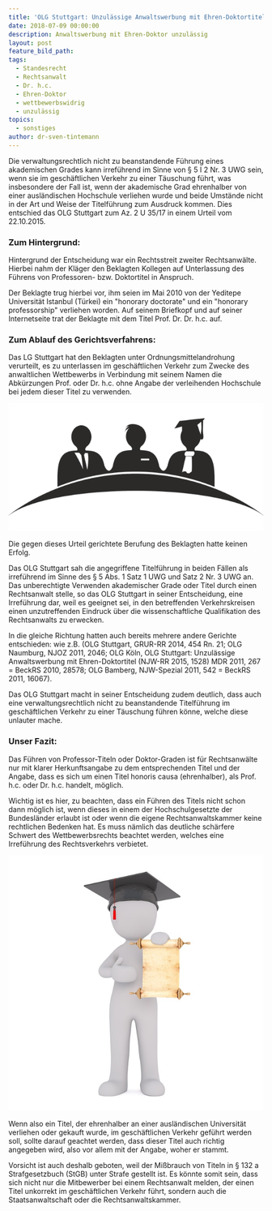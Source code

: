 ```yaml
---
title: 'OLG Stuttgart: Unzulässige Anwaltswerbung mit Ehren-Doktortitel'
date: 2018-07-09 00:00:00
description: Anwaltswerbung mit Ehren-Doktor unzulässig
layout: post
feature_bild_path:
tags:
  - Standesrecht
  - Rechtsanwalt
  - Dr. h.c.
  - Ehren-Doktor
  - wettbewerbswidrig
  - unzulässig
topics:
  - sonstiges
author: dr-sven-tintemann
---
```


Die verwaltungsrechtlich nicht zu beanstandende Führung eines akademischen Grades kann irreführend im Sinne von § 5 I 2 Nr. 3 UWG sein, wenn sie im geschäftlichen Verkehr zu einer Täuschung führt, was insbesondere der Fall ist, wenn der akademische Grad ehrenhalber von einer ausländischen Hochschule verliehen wurde und beide Umstände nicht in der Art und Weise der Titelführung zum Ausdruck kommen. Dies entschied das OLG Stuttgart zum Az. 2 U 35/17 in einem Urteil vom 22.10.2015.

### Zum Hintergrund:

Hintergrund der Entscheidung war ein Rechtsstreit zweiter Rechtsanwälte. Hierbei nahm der Kläger den Beklagten Kollegen auf Unterlassung des Führens von Professoren- bzw. Doktortitel in Anspruch.

Der Beklagte trug hierbei vor, ihm seien im Mai 2010 von der Yeditepe Universität Istanbul (Türkei) ein "honorary doctorate" und ein "honorary professorship" verliehen worden. Auf seinem Briefkopf und auf seiner Internetseite trat der Beklagte mit dem Titel Prof. Dr. Dr. h.c. auf.

### Zum Ablauf des Gerichtsverfahrens:

Das LG Stuttgart hat den Beklagten unter Ordnungsmittelandrohung verurteilt, es zu unterlassen im geschäftlichen Verkehr zum Zwecke des anwaltlichen Wettbewerbs in Verbindung mit seinem Namen die Abkürzungen Prof. oder Dr. h.c. ohne Angabe der verleihenden Hochschule bei jedem dieser Titel zu verwenden.

![](/uploads/academia-1293362-640.png)

Die gegen dieses Urteil gerichtete Berufung des Beklagten hatte keinen Erfolg.

Das OLG Stuttgart sah die angegriffene Titelführung in beiden Fällen als irreführend im Sinne des § 5 Abs. 1 Satz 1 UWG und Satz 2 Nr. 3 UWG an. Das unberechtigte Verwenden akademischer Grade oder Titel durch einen Rechtsanwalt stelle, so das OLG Stuttgart in seiner Entscheidung, eine Irreführung dar, weil es geeignet sei, in den betreffenden Verkehrskreisen einen unzutreffenden Eindruck über die wissenschaftliche Qualifikation des Rechtsanwalts zu erwecken.

In die gleiche Richtung hatten auch bereits mehrere andere Gerichte entschieden: wie z.B. (OLG Stuttgart, GRUR-RR 2014, 454 Rn. 21; OLG Naumburg, NJOZ 2011, 2046; OLG Köln, OLG Stuttgart: Unzulässige Anwaltswerbung mit Ehren-Doktortitel (NJW-RR 2015, 1528) MDR 2011, 267 = BeckRS 2010, 28578; OLG Bamberg, NJW-Spezial 2011, 542 = BeckRS 2011, 16067).

Das OLG Stuttgart macht in seiner Entscheidung zudem deutlich, dass auch eine verwaltungsrechtlich nicht zu beanstandende Titelführung im geschäftlichen Verkehr zu einer Täuschung führen könne, welche diese unlauter mache.

### Unser Fazit:

Das Führen von Professor-Titeln oder Doktor-Graden ist für Rechtsanwälte nur mit klarer Herkunftsangabe zu dem entsprechenden Titel und der Angabe, dass es sich um einen Titel honoris causa (ehrenhalber), als Prof. h.c. oder Dr. h.c. handelt, möglich.

Wichtig ist es hier, zu beachten, dass ein Führen des Titels nicht schon dann möglich ist, wenn dieses in einem der Hochschulgesetzte der Bundesländer erlaubt ist oder wenn die eigene Rechtsanwaltskammer keine rechtlichen Bedenken hat. Es muss nämlich das deutliche schärfere Schwert des Wettbewerbsrechts beachtet werden, welches eine Irreführung des Rechtsverkehrs verbietet.

![](/uploads/white-male-1834088-640.jpg)

Wenn also ein Titel, der ehrenhalber an einer ausländischen Universität verliehen oder gekauft wurde, im geschäftlichen Verkehr geführt werden soll, sollte darauf geachtet werden, dass dieser Titel auch richtig angegeben wird, also vor allem mit der Angabe, woher er stammt.

Vorsicht ist auch deshalb geboten, weil der Mißbrauch von Titeln in § 132 a Strafgesetzbuch (StGB) unter Strafe gestellt ist. Es könnte somit sein, dass sich nicht nur die Mitbewerber bei einem Rechtsanwalt melden, der einen Titel unkorrekt im geschäftlichen Verkehr führt, sondern auch die Staatsanwaltschaft oder die Rechtsanwaltskammer.